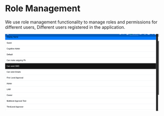 # Role Management

We use role management functionality to manage roles and permissions for different users, Different users registered in the application.

![](../.gitbook/assets/image%20%28247%29.png)

